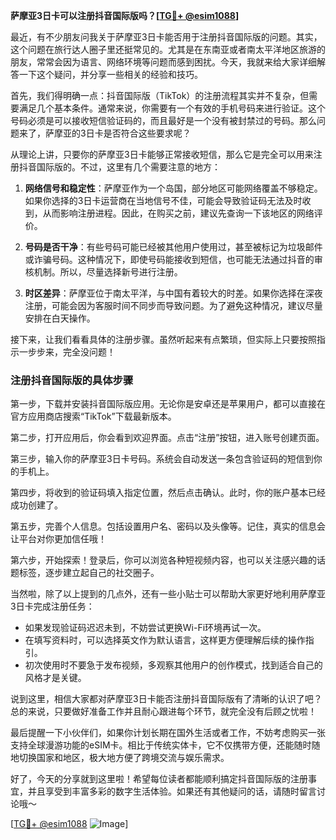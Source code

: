**萨摩亚3日卡可以注册抖音国际版吗？[[TG💪+ @esim1088](https://t.me/s/esim1088)]**

最近，有不少朋友问我关于萨摩亚3日卡能否用于注册抖音国际版的问题。其实，这个问题在旅行达人圈子里还挺常见的。尤其是在东南亚或者南太平洋地区旅游的朋友，常常会因为语言、网络环境等问题而感到困扰。今天，我就来给大家详细解答一下这个疑问，并分享一些相关的经验和技巧。

首先，我们得明确一点：抖音国际版（TikTok）的注册流程其实并不复杂，但需要满足几个基本条件。通常来说，你需要有一个有效的手机号码来进行验证。这个号码必须是可以接收短信验证码的，而且最好是一个没有被封禁过的号码。那么问题来了，萨摩亚的3日卡是否符合这些要求呢？

从理论上讲，只要你的萨摩亚3日卡能够正常接收短信，那么它是完全可以用来注册抖音国际版的。不过，这里有几个需要注意的地方：

1. **网络信号和稳定性**：萨摩亚作为一个岛国，部分地区可能网络覆盖不够稳定。如果你选择的3日卡运营商在当地信号不佳，可能会导致验证码无法及时收到，从而影响注册进程。因此，在购买之前，建议先查询一下该地区的网络评价。

2. **号码是否干净**：有些号码可能已经被其他用户使用过，甚至被标记为垃圾邮件或诈骗号码。这种情况下，即使号码能接收到短信，也可能无法通过抖音的审核机制。所以，尽量选择新号进行注册。

3. **时区差异**：萨摩亚位于南太平洋，与中国有着较大的时差。如果你选择在深夜注册，可能会因为客服时间不同步而导致问题。为了避免这种情况，建议尽量安排在白天操作。

接下来，让我们看看具体的注册步骤。虽然听起来有点繁琐，但实际上只要按照指示一步步来，完全没问题！

### 注册抖音国际版的具体步骤

第一步，下载并安装抖音国际版应用。无论你是安卓还是苹果用户，都可以直接在官方应用商店搜索“TikTok”下载最新版本。

第二步，打开应用后，你会看到欢迎界面。点击“注册”按钮，进入账号创建页面。

第三步，输入你的萨摩亚3日卡号码。系统会自动发送一条包含验证码的短信到你的手机上。

第四步，将收到的验证码填入指定位置，然后点击确认。此时，你的账户基本已经成功创建了。

第五步，完善个人信息。包括设置用户名、密码以及头像等。记住，真实的信息会让平台对你更加信任哦！

第六步，开始探索！登录后，你可以浏览各种短视频内容，也可以关注感兴趣的话题标签，逐步建立起自己的社交圈子。

当然啦，除了以上提到的几点外，还有一些小贴士可以帮助大家更好地利用萨摩亚3日卡完成注册任务：

- 如果发现验证码迟迟未到，不妨尝试更换Wi-Fi环境再试一次。
- 在填写资料时，可以选择英文作为默认语言，这样更方便理解后续的操作指引。
- 初次使用时不要急于发布视频，多观察其他用户的创作模式，找到适合自己的风格才是关键。

说到这里，相信大家都对萨摩亚3日卡能否注册抖音国际版有了清晰的认识了吧？总的来说，只要做好准备工作并且耐心跟进每个环节，就完全没有后顾之忧啦！

最后提醒一下小伙伴们，如果你计划长期在国外生活或者工作，不妨考虑购买一张支持全球漫游功能的eSIM卡。相比于传统实体卡，它不仅携带方便，还能随时随地切换国家和地区，极大地方便了跨境交流与娱乐需求。

好了，今天的分享就到这里啦！希望每位读者都能顺利搞定抖音国际版的注册事宜，并且享受到丰富多彩的数字生活体验。如果还有其他疑问的话，请随时留言讨论哦～

[[TG💪+ @esim1088](https://t.me/s/esim1088) ![Image](https://i.postimg.cc/4NQfJmqS/Snipaste-2025-05-13-00-14-12.png)]